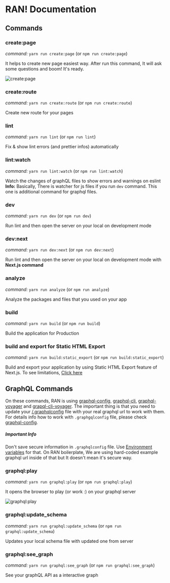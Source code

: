 # RAN! Documentation

## Commands

### create:page
_command:_ ```yarn run create:page``` (or ```npm run create:page```)

It helps to create new page easiest way. After run this command, It will ask some questions and boom! It's ready.

![create:page](https://media.giphy.com/media/l0Iy6nmyS5p7hIAso/giphy.gif)

### create:route
_command:_ ```yarn run create:route``` (or ```npm run create:route```)

Create new route for your pages

### lint
_command:_ ```yarn run lint``` (or ```npm run lint```)

Fix & show lint errors (and prettier infos) automatically

### lint:watch
_command:_ ```yarn run lint:watch``` (or ```npm run lint:watch```)

Watch the changes of graphQL files to show errors and warnings on eslint
**Info:** Basically, There is watcher for js files if you run ```dev``` command. This one is additional command for graphql files.

### dev
_command:_ ```yarn run dev``` (or ```npm run dev```)

Run lint and then open the server on your local on development mode

### dev:next
_command:_ ```yarn run dev:next``` (or ```npm run dev:next```)

Run lint and then open the server on your local on development mode with **Next.js command**

### analyze
_command:_ ```yarn run analyze``` (or ```npm run analyze```)

Analyze the packages and files that you used on your app

### build
_command:_ ```yarn run build``` (or ```npm run build```)

Build the application for Production

### build and export for Static HTML Export
_command:_ ```yarn run build:static_export``` (or ```npm run build:static_export```)

Build and export your application by using Static HTML Export feature of Next.js. To see limitations, [Click here](/docs/Architecture/static-html-export.md) 

## GraphQL Commands

On these commands, RAN is using  [graphql-config](https://github.com/graphcool/graphql-config), [graphql-cli](https://github.com/graphcool/graphql-cli), [graphql-voyager](https://github.com/APIs-guru/graphql-voyager) and [grapql-cli-voyager](https://github.com/graphcool/graphql-cli-voyager). The important thing is that you need to update your [/.graphqlconfig](/.graphqlconfig) file with your real graphql url to work with them. For details info how to work with ```.graphgqlconfig``` file, please check [graphql-config](https://github.com/graphcool/graphql-config).

##### **Important Info**
Don't save secure information in ```.graphqlconfig``` file. Use [Environment variables](/docs/Architecture/environment-variables.md) for that. On RAN boilerplate, We are using hard-coded example graphql url inside of that but It doesn't mean it's secure way.

### graphql:play
_command:_ ```yarn run graphql:play``` (or ```npm run graphql:play```)

It opens the browser to play (or work :) on your graphql server

![graphql:play](https://media.giphy.com/media/xT39Dh0URQoc8IUOxW/giphy.gif)

### graphql:update_schema
_command:_ ```yarn run graphql:update_schema``` (or ```npm run graphql:update_schema```)

Updates your local schema file with updated one from server

### graphql:see_graph
_command:_ ```yarn run graphql:see_graph``` (or ```npm run graphql:see_graph```)

See your graphQL API as a interactive graph
